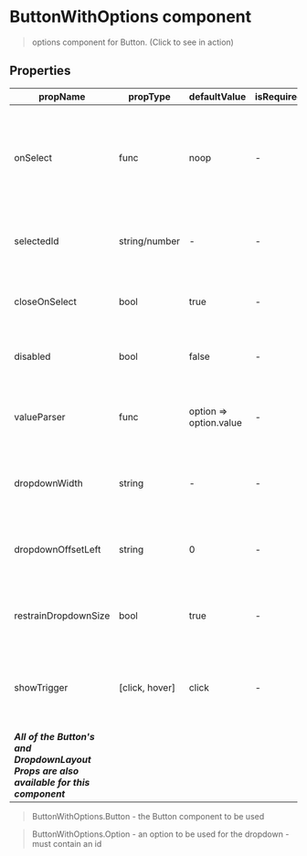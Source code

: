 # ButtonWithOptions component

> options component for Button. (Click to see in action)

## Properties

| propName | propType | defaultValue | isRequired | description |
|----------|----------|--------------|------------|-------------|
| onSelect | func | noop | - | Callback when the user selects one of the selections. Called with the selection. |
| selectedId | string/number | - | - | The id of the selected option in the list |
| closeOnSelect | bool | true | - | Should the options container close on selection |
| disabled | bool | false | - |  when set to true this component is disabled |
| valueParser | func | option => option.value | - | function that extracts the value from an option |
| dropdownWidth | string | - | - | An optional custom width for the dropdown |
| dropdownOffsetLeft | string | 0 | - | Am optional horizontal offset to the dropdown |
| restrainDropdownSize | bool | true | - | Restrain dropdown width to button's width |
| showTrigger | [click, hover] | click | - | The event that would trigger openning the dropdown layout |
| ***All of the Button's and DropdownLayout Props are also available for this component*** | | | | |

> ButtonWithOptions.Button - the Button component to be used

> ButtonWithOptions.Option - an option to be used for the dropdown - must contain an id